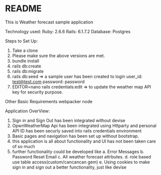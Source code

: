 # README

This is Weather forecast sample application 

Technology used:
 Ruby: 2.6.6
 Rails: 6.1.7.2
 Database: Postgres

Steps to Set Up:
1. Take a clone 
2. Please make sure the above versions are met. 
3. bundle install
4. rails db:create 
5. rails db:migrate
6. rails db:seed
   => a sample user has been created to login
   user_id: test@test.com
   password: password
7. EDITOR=nano rails credentials:edit 
   => to update the weather map API key for security purpose. 

Other Basic Requirements
webpacker
node 

Application OverView:
1. Sign in and Sign Out has been integrated without devise
2. OpwnWeatherMap Api has been integrated using Httparty and personal API ID has been securly saved into rails credentials environment
3. Basic pages and navigation has been set up without bootstrap.
4. this application is all about functionality and UI has not been taken care of so much 
5. further functionality could be developed like 
  a. Error Messages
  b. Password Reset Email
  c. All weather forecast attrbutes. 
  d. role based use table access(custom/cancancan gem)
  e. Using cookies to make sign in and sign out a better functionality, just like devise 


